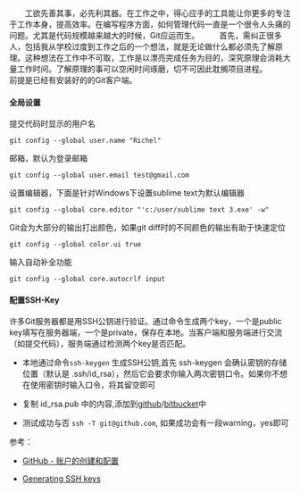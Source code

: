  工欲先善其事，必先利其器。在工作之中，得心应手的工具能让你更多的专注于工作本身，提高效率。在编写程序方面，如何管理代码一直是一个很令人头痛的问题。尤其是代码规模越来越大的时候，Git应运而生。
  
首先，需纠正很多人，包括我从学校过度到工作之后的一个想法，就是无论做什么都必须先了解原理。这种想法在工作中不可取，工作是以漂亮完成任务为目的，深究原理会消耗大量工作时间。了解原理的事可以空闲时间琢磨，切不可因此耽搁项目进程。
  
前提是已经有安装好的的Git客户端。

#### 全局设置

提交代码时显示的用户名
    
    git config --global user.name "Richel" 

邮箱，默认为登录邮箱

    git config --global user.email test@gmail.com 

设置编辑器，下面是针对Windows下设置sublime text为默认编辑器

    git config --global core.editor "'c:/user/sublime text 3.exe' -w"

Git会为大部分的输出打出颜色，如果git diff时的不同颜色的输出有助于快速定位

    git config --global color.ui true

输入自动补全功能

    git config --global core.autocrlf input

#### 配置SSH-Key

许多Git服务器都是用SSH公钥进行验证。通过命令生成两个key，一个是public key填写在服务器端，一个是private，保存在本地。当客户端和服务端进行交流（如提交代码），服务端通过检测两个key是否匹配。

* 本地通过命令`ssh-keygen` 生成SSH公钥,首先 ssh-keygen 会确认密钥的存储位置（默认是 .ssh/id_rsa），然后它会要求你输入两次密钥口令。如果你不想在使用密钥时输入口令，将其留空即可

* 复制 id_rsa.pub 中的内容,添加到[github](https://github.com/settings/ssh)/[bitbucket](https://bitbucket.org/account/user/your-name/ssh-keys/)中

* 测试成功与否 `ssh -T git@github.com`, 如果成功会有一段warning，yes即可

参考：

* [GitHub - 账户的创建和配置](https://git-scm.com/book/zh/v2/GitHub-%E8%B4%A6%E6%88%B7%E7%9A%84%E5%88%9B%E5%BB%BA%E5%92%8C%E9%85%8D%E7%BD%AE)

* [Generating SSH keys](https://help.github.com/articles/generating-an-ssh-key/)